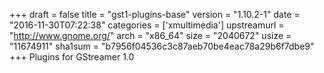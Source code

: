 +++
draft = false
title = "gst1-plugins-base"
version = "1.10.2-1"
date = "2016-11-30T07:22:38"
categories = ['xmultimedia']
upstreamurl = "http://www.gnome.org/"
arch = "x86_64"
size = "2040672"
usize = "11674911"
sha1sum = "b7956f04536c3c87aeb70be4eac78a29b6f7dbe9"
+++
Plugins for GStreamer 1.0